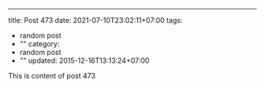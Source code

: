 ---
title: Post 473
date: 2021-07-10T23:02:11+07:00
tags:
  - random post
  - ""
category:
  - random post
  - ""
updated: 2015-12-16T13:13:24+07:00

This is content of post 473